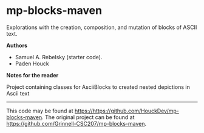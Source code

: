 # mp-blocks-maven

Explorations with the creation, composition, and mutation of blocks of ASCII text.

**Authors**

* Samuel A. Rebelsky (starter code).
* Paden Houck

**Notes for the reader**

Project containing classes for AsciiBlocks to created nested depictions in Ascii text

---

This code may be found at <https://https://github.com/HouckDev/mp-blocks-maven>. The original project can be found at <https://github.com/Grinnell-CSC207/mp-blocks-maven>.
